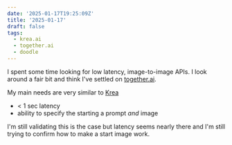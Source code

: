 ```yaml
---
date: '2025-01-17T19:25:09Z'
title: '2025-01-17'
draft: false
tags:
  - krea.ai
  - together.ai
  - doodle
---
```


I spent some time looking for low latency, image-to-image APIs.
I look around a fair bit and think I've settled on [together.ai](https://www.together.ai/).

My main needs are very similar to [Krea](https://www.krea.ai/)

- < 1 sec latency
- ability to specify the starting a prompt _and_ image

I'm still validating this is the case but latency seems nearly there and I'm still trying to confirm how to make a start image work.
